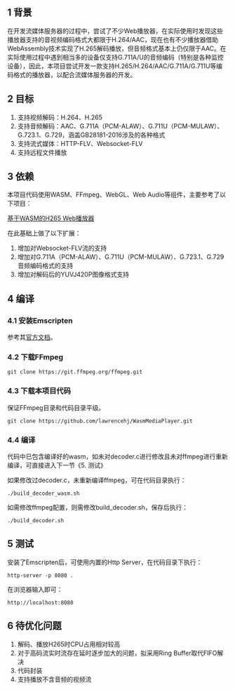 
## 1 背景
在开发流媒体服务器的过程中，尝试了不少Web播放器，在实际使用时发现这些播放器支持的音视频编码格式大都限于H.264/AAC，现在也有不少播放器借助WebAssembly技术实现了H.265解码播放，但音频格式基本上仍仅限于AAC。在实际使用过程中遇到相当多的设备仅支持G.711A/U的音频编码（特别是各种监控设备），因此，本项目尝试开发一款支持H.265/H.264/AAC/G.711A/G.711U等编码格式的播放器，以配合流媒体服务器的开发。

## 2 目标
1. 支持视频解码：H.264、H.265
2. 支持音频解码：AAC、G.711A（PCM-ALAW）、G.711U（PCM-MULAW）、G.723.1、G.729，涵盖GB28181-2016涉及的各种格式
3. 支持流式媒体：HTTP-FLV、Websocket-FLV
4. 支持远程文件播放

## 3 依赖
本项目代码使用WASM、FFmpeg、WebGL、Web Audio等组件，主要参考了以下项目：

[基于WASM的H265 Web播放器](https://blog.csdn.net/sonysuqin/article/details/86770715)

在此基础上做了以下扩展：
1. 增加对Websocket-FLV流的支持
2. 增加对G.711A（PCM-ALAW）、G.711U（PCM-MULAW）、G.723.1、G.729音频编码格式的支持
3. 增加对解码后的YUVJ420P图像格式支持

## 4 编译
### 4.1 安装Emscripten
参考其[官方文档](https://emscripten.org/docs/getting_started/downloads.html)。
### 4.2 下载FFmpeg
```
git clone https://git.ffmpeg.org/ffmpeg.git
```
### 4.3 下载本项目代码
保证FFmpeg目录和代码目录平级。
```
git clone https://github.com/lawrencehj/WasmMediaPlayer.git
```
### 4.4 编译
代码中已包含编译好的wasm，如未对decoder.c进行修改且未对ffmpeg进行重新编译，可直接进入下一节《5. 测试》

如果修改过decoder.c，未重新编译ffmpeg，可在代码目录执行：
```
./build_decoder_wasm.sh
```

如需修改ffmpeg配置，则需修改build_decoder.sh，保存后执行：
```
./build_decoder.sh
```

## 5 测试
安装了Emscripten后，可使用内置的Http Server，在代码目录下执行：

```
http-server -p 8080 .
```
在浏览器输入即可：

```
http://localhost:8080
```

## 6 待优化问题
1. 解码、播放H265时CPU占用相对较高
2. 对于高码流实时流存在延时逐步加大的问题，拟采用Ring Buffer取代FIFO解决
3. 代码封装
4. 支持播放不含音频的视频流